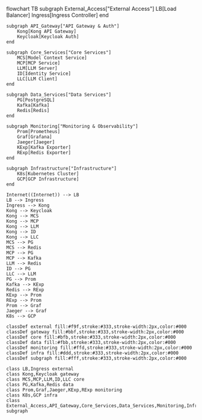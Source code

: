 flowchart TB
    subgraph External_Access["External Access"]
        LB[Load Balancer]
        Ingress[Ingress Controller]
    end

    subgraph API_Gateway["API Gateway & Auth"]
        Kong[Kong API Gateway]
        Keycloak[Keycloak Auth]
    end

    subgraph Core_Services["Core Services"]
        MCS[Model Context Service]
        MCP[MCP Service]
        LLM[LLM Server]
        ID[Identity Service]
        LLC[LLM Client]
    end

    subgraph Data_Services["Data Services"]
        PG[PostgreSQL]
        Kafka[Kafka]
        Redis[Redis]
    end

    subgraph Monitoring["Monitoring & Observability"]
        Prom[Prometheus]
        Graf[Grafana]
        Jaeger[Jaeger]
        KExp[Kafka Exporter]
        RExp[Redis Exporter]
    end

    subgraph Infrastructure["Infrastructure"]
        K8s[Kubernetes Cluster]
        GCP[GCP Infrastructure]
    end

    Internet((Internet)) --> LB
    LB --> Ingress
    Ingress --> Kong
    Kong --> Keycloak
    Kong --> MCS
    Kong --> MCP
    Kong --> LLM
    Kong --> ID
    Kong --> LLC
    MCS --> PG
    MCS --> Redis
    MCP --> PG
    MCP --> Kafka
    LLM --> Redis
    ID --> PG
    LLC --> LLM
    PG --> Prom
    Kafka --> KExp
    Redis --> RExp
    KExp --> Prom
    RExp --> Prom
    Prom --> Graf
    Jaeger --> Graf
    K8s --> GCP

    classDef external fill:#f9f,stroke:#333,stroke-width:2px,color:#000
    classDef gateway fill:#bbf,stroke:#333,stroke-width:2px,color:#000
    classDef core fill:#bfb,stroke:#333,stroke-width:2px,color:#000
    classDef data fill:#fbb,stroke:#333,stroke-width:2px,color:#000
    classDef monitoring fill:#ffd,stroke:#333,stroke-width:2px,color:#000
    classDef infra fill:#ddd,stroke:#333,stroke-width:2px,color:#000
    classDef subgraph fill:#fff,stroke:#333,stroke-width:2px,color:#000

    class LB,Ingress external
    class Kong,Keycloak gateway
    class MCS,MCP,LLM,ID,LLC core
    class PG,Kafka,Redis data
    class Prom,Graf,Jaeger,KExp,RExp monitoring
    class K8s,GCP infra
    class External_Access,API_Gateway,Core_Services,Data_Services,Monitoring,Infrastructure subgraph